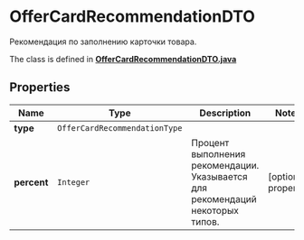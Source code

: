 

# OfferCardRecommendationDTO

Рекомендация по заполнению карточки товара.

The class is defined in **[OfferCardRecommendationDTO.java](../../src/main/java/org/openapitools/model/OfferCardRecommendationDTO.java)**

## Properties

Name | Type | Description | Notes
------------ | ------------- | ------------- | -------------
**type** | `OfferCardRecommendationType` |  | 
**percent** | `Integer` | Процент выполнения рекомендации. Указывается для рекомендаций некоторых типов. |  [optional property]




